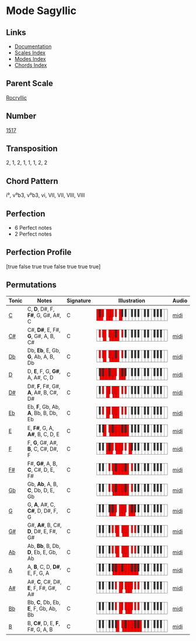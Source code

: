 # Mode Sagyllic

## Links

- [Documentation](README.md)
- [Scales Index](Scales.md)
- [Modes Index](Modes.md)
- [Chords Index](Chords.md)

## Parent Scale

[Rocryllic](ScaleRocryllic.md)

## Number

[1517](https://ianring.com/musictheory/scales/1517)

## Transposition

2, 1, 2, 1, 1, 1, 2, 2

## Chord Pattern

i⁰, v⁰b3, v⁰b3, vi, VII, VII, VIII, VIII

## Perfection

- 6 Perfect notes
- 2 Perfect notes

## Perfection Profile

[true false true true false true true true]

## Permutations

| Tonic | Notes | Signature | Illustration | Audio |
|-------|-------|-----------|--------------|-------|
| [C](ModeCNaturalSagyllic.md) | C, **D**, D#, F, **F#**, G, G#, A#, C | C | ![CNaturalSagyllic](ModeCNaturalSagyllic.png) | [midi](https://github.com/edipermadi/music/blob/main/docs/ModeCNaturalSagyllic.mid?raw=true) |
| [C#](ModeCSharpSagyllic.md) | C#, **D#**, E, F#, **G**, G#, A, B, C# | C | ![CSharpSagyllic](ModeCSharpSagyllic.png) | [midi](https://github.com/edipermadi/music/blob/main/docs/ModeCSharpSagyllic.mid?raw=true) |
| [Db](ModeDFlatSagyllic.md) | Db, **Eb**, E, Gb, **G**, Ab, A, B, Db | C | ![DFlatSagyllic](ModeDFlatSagyllic.png) | [midi](https://github.com/edipermadi/music/blob/main/docs/ModeDFlatSagyllic.mid?raw=true) |
| [D](ModeDNaturalSagyllic.md) | D, **E**, F, G, **G#**, A, A#, C, D | C | ![DNaturalSagyllic](ModeDNaturalSagyllic.png) | [midi](https://github.com/edipermadi/music/blob/main/docs/ModeDNaturalSagyllic.mid?raw=true) |
| [D#](ModeDSharpSagyllic.md) | D#, **F**, F#, G#, **A**, A#, B, C#, D# | C | ![DSharpSagyllic](ModeDSharpSagyllic.png) | [midi](https://github.com/edipermadi/music/blob/main/docs/ModeDSharpSagyllic.mid?raw=true) |
| [Eb](ModeEFlatSagyllic.md) | Eb, **F**, Gb, Ab, **A**, Bb, B, Db, Eb | C | ![EFlatSagyllic](ModeEFlatSagyllic.png) | [midi](https://github.com/edipermadi/music/blob/main/docs/ModeEFlatSagyllic.mid?raw=true) |
| [E](ModeENaturalSagyllic.md) | E, **F#**, G, A, **A#**, B, C, D, E | C | ![ENaturalSagyllic](ModeENaturalSagyllic.png) | [midi](https://github.com/edipermadi/music/blob/main/docs/ModeENaturalSagyllic.mid?raw=true) |
| [F](ModeFNaturalSagyllic.md) | F, **G**, G#, A#, **B**, C, C#, D#, F | C | ![FNaturalSagyllic](ModeFNaturalSagyllic.png) | [midi](https://github.com/edipermadi/music/blob/main/docs/ModeFNaturalSagyllic.mid?raw=true) |
| [F#](ModeFSharpSagyllic.md) | F#, **G#**, A, B, **C**, C#, D, E, F# | C | ![FSharpSagyllic](ModeFSharpSagyllic.png) | [midi](https://github.com/edipermadi/music/blob/main/docs/ModeFSharpSagyllic.mid?raw=true) |
| [Gb](ModeGFlatSagyllic.md) | Gb, **Ab**, A, B, **C**, Db, D, E, Gb | C | ![GFlatSagyllic](ModeGFlatSagyllic.png) | [midi](https://github.com/edipermadi/music/blob/main/docs/ModeGFlatSagyllic.mid?raw=true) |
| [G](ModeGNaturalSagyllic.md) | G, **A**, A#, C, **C#**, D, D#, F, G | C | ![GNaturalSagyllic](ModeGNaturalSagyllic.png) | [midi](https://github.com/edipermadi/music/blob/main/docs/ModeGNaturalSagyllic.mid?raw=true) |
| [G#](ModeGSharpSagyllic.md) | G#, **A#**, B, C#, **D**, D#, E, F#, G# | C | ![GSharpSagyllic](ModeGSharpSagyllic.png) | [midi](https://github.com/edipermadi/music/blob/main/docs/ModeGSharpSagyllic.mid?raw=true) |
| [Ab](ModeAFlatSagyllic.md) | Ab, **Bb**, B, Db, **D**, Eb, E, Gb, Ab | C | ![AFlatSagyllic](ModeAFlatSagyllic.png) | [midi](https://github.com/edipermadi/music/blob/main/docs/ModeAFlatSagyllic.mid?raw=true) |
| [A](ModeANaturalSagyllic.md) | A, **B**, C, D, **D#**, E, F, G, A | C | ![ANaturalSagyllic](ModeANaturalSagyllic.png) | [midi](https://github.com/edipermadi/music/blob/main/docs/ModeANaturalSagyllic.mid?raw=true) |
| [A#](ModeASharpSagyllic.md) | A#, **C**, C#, D#, **E**, F, F#, G#, A# | C | ![ASharpSagyllic](ModeASharpSagyllic.png) | [midi](https://github.com/edipermadi/music/blob/main/docs/ModeASharpSagyllic.mid?raw=true) |
| [Bb](ModeBFlatSagyllic.md) | Bb, **C**, Db, Eb, **E**, F, Gb, Ab, Bb | C | ![BFlatSagyllic](ModeBFlatSagyllic.png) | [midi](https://github.com/edipermadi/music/blob/main/docs/ModeBFlatSagyllic.mid?raw=true) |
| [B](ModeBNaturalSagyllic.md) | B, **C#**, D, E, **F**, F#, G, A, B | C | ![BNaturalSagyllic](ModeBNaturalSagyllic.png) | [midi](https://github.com/edipermadi/music/blob/main/docs/ModeBNaturalSagyllic.mid?raw=true) |
